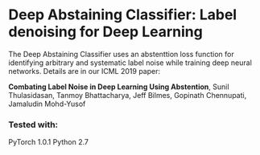 
# Deep Abstaining Classifier: Label denoising for  Deep Learning

The Deep Abstaining Classifier uses an abstenttion loss function for identifying arbitrary and systematic label noise  while training deep neural networks. Details are in our ICML 2019 paper:

**Combating Label Noise in Deep Learning Using Abstention**, Sunil Thulasidasan, Tanmoy Bhattacharya, Jeff Bilmes, Gopinath Chennupati, Jamaludin Mohd-Yusof 

### Tested with:

PyTorch 1.0.1
Python 2.7




